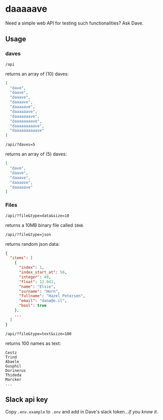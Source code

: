 # daaaaave

Need a simple web API for testing such functionalities? Ask Dave.

## Usage

### daves

`/api`

returns an array of (10) daves:

``` json
[
  "dave",
  "daave",
  "daaave",
  "daaaave",
  "daaaaave",
  "daaaaaave",
  "daaaaaaave",
  "daaaaaaaave",
  "daaaaaaaaave",
  "daaaaaaaaaave"
]
```

`/api/?daves=5`

returns an array of (5) daves:

``` json
[
  "dave",
  "daave",
  "daaave",
  "daaaave",
  "daaaaave"
]
```

### Files

`/api/?file&type=data&size=10`

returns a 10MB binary file called `10mb`

`/api/?file&type=json`

returns random json data:

``` json
{
  "items": [
    {
      "index": 1,
      "index_start_at": 56,
      "integer": 40,
      "float": 12.041,
      "name": "Elsie",
      "surname": "Horn",
      "fullname": "Hazel Petersen",
      "email": "dana@o.il",
      "bool": true
    },
    ...
  ]
}
```

`/api/?file&type=text&size=100`

returns 100 names as text:

``` text
Cestz
Trind
Abaele
Gusphil
Dorinerus
Thideda
Marcker
...
```

## Slack api key

Copy `.env.example` to `.env` and add in Dave's slack token...*if you know it*.
